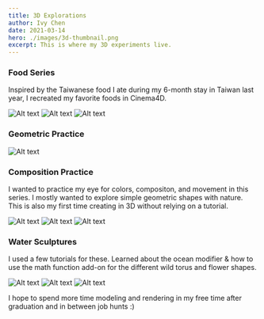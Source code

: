 ```yaml
---
title: 3D Explorations
author: Ivy Chen
date: 2021-03-14
hero: ./images/3d-thumbnail.png
excerpt: This is where my 3D experiments live. 
---
```


### Food Series 

Inspired by the Taiwanese food I ate during my 6-month stay in Taiwan last year, I recreated my favorite foods in Cinema4D. 

<div className="Image__Small">
  <img
    src="./images/hotpot.png"
    title="3d thumbnail"
    alt="Alt text"
  />
  <img
    src="./images/sushi.png"
    title="3d thumbnail"
    alt="Alt text"
  />
  <img
    src="./images/soupdumpling.jpg"
    title="3d thumbnail"
    alt="Alt text"
  />
</div>

### Geometric Practice 
<div className="Image__Small">
  <img
    src="./images/geometric.png"
    title="3d thumbnail"
    alt="Alt text"
  />
</div>


### Composition Practice

I wanted to practice my eye for colors, compositon, and movement in this series. I mostly wanted to explore simple geometric shapes with nature. This is also my first time creating in 3D without relying on a tutorial. 

<!-- ## Images -->

<div className="Image__Small">
  <img
    src="./images/3d-thumbnail.png"
    title="3d thumbnail"
    alt="Alt text"
  />
  <img
    src="./images/mirror-2.png"
    title="3d thumbnail"
    alt="Alt text"
  />
  <img
    src="./images/mirror-3.png"
    title="3d thumbnail"
    alt="Alt text"
  />
</div>

### Water Sculptures

I used a few tutorials for these. Learned about the ocean modifier & how to use the math function add-on for the different wild torus and flower shapes. 

<div className="Image__Small">
  <img
    src="./images/water-1.png"
    title="water-1"
    alt="Alt text"
  />
  <img
    src="./images/water-2.png"
    title="water-1"
    alt="Alt text"
  />
  <img
    src="./images/water-3.png"
    title="water-1"
    alt="Alt text"
  />
</div>

I hope to spend more time modeling and rendering in my free time after graduation and in between job hunts :) 

